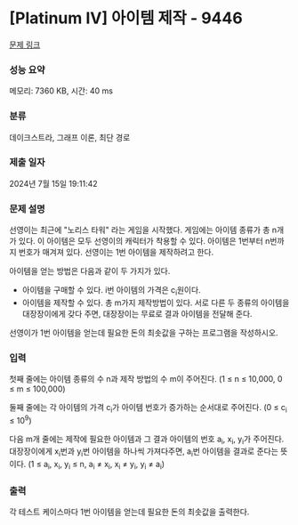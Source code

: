 # [Platinum IV] 아이템 제작 - 9446 

[문제 링크](https://www.acmicpc.net/problem/9446) 

### 성능 요약

메모리: 7360 KB, 시간: 40 ms

### 분류

데이크스트라, 그래프 이론, 최단 경로

### 제출 일자

2024년 7월 15일 19:11:42

### 문제 설명

<p>선영이는 최근에 "노리스 타워" 라는 게임을 시작했다. 게임에는 아이템 종류가 총 n개가 있다. 이 아이템은 모두 선영이의 캐릭터가 착용할 수 있다. 아이템은 1번부터 n번까지 번호가 매겨져 있다. 선영이는 1번 아이템을 제작하려고 한다.</p>

<p>아이템을 얻는 방법은 다음과 같이 두 가지가 있다.</p>

<ul>
	<li>아이템을 구매할 수 있다. i번 아이템의 가격은 c<sub>i</sub>원이다.</li>
	<li>아이템을 제작할 수 있다. 총 m가지 제작방법이 있다. 서로 다른 두 종류의 아이템을 대장장이에게 갖다 주면, 대장장이는 무료로 결과 아이템을 전달해 준다.</li>
</ul>

<p>선영이가 1번 아이템을 얻는데 필요한 돈의 최솟값을 구하는 프로그램을 작성하시오.</p>

### 입력 

 <p>첫째 줄에는 아이템 종류의 수 n과 제작 방법의 수 m이 주어진다. (1 ≤ n ≤ 10,000, 0 ≤ m ≤ 100,000)</p>

<p>둘째 줄에는 각 아이템의 가격 c<sub>i</sub>가 아이템 번호가 증가하는 순서대로 주어진다. (0 ≤ c<sub>i</sub> ≤ 10<sup>9</sup>)</p>

<p>다음 m개 줄에는 제작에 필요한 아이템과 그 결과 아이템의 번호 a<sub>i</sub>, x<sub>i</sub>, y<sub>i</sub>가 주어진다. 대장장이에게 x<sub>i</sub>번과 y<sub>i</sub>번 아이템을 하나씩 가져다주면, a<sub>i</sub>번 아이템을 결과로 준다는 뜻이다. (1 ≤ a<sub>i</sub>, x<sub>i</sub>, y<sub>i</sub> ≤ n, a<sub>i</sub> ≠ x<sub>i</sub>, x<sub>i</sub> ≠ y<sub>i</sub>, y<sub>i</sub> ≠ a<sub>i</sub>)</p>

### 출력 

 <p>각 테스트 케이스마다 1번 아이템을 얻는데 필요한 돈의 최솟값을 출력한다.</p>

